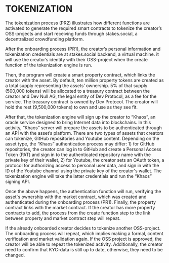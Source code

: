 # **TOKENIZATION**

The tokenization process (PR2) illustrates how different functions are activated to generate the required smart contracts to tokenize the creator’s OSS-projects and start receiving funds through stakes.social, a decentralized crowdfunding platform.

After the onboarding process (PR1), the creator’s personal information and tokenization credentials are at stakes.social backend, a virtual machine. it will use the creator’s identity with their OSS-project when the create function of the tokenization engine is run.

Then, the program will create a smart property contract, which links the creator with the asset. By default, ten million property tokens are created as a total supply representing the assets’ ownership. 5% of that supply (500,000 tokens) will be allocated to a treasury contract between the creator and Dev Null AG, the legal entity of Dev Protocol, as a fee for the service. The treasury contract is owned by Dev Protocol. The creator will hold the rest (9,500,000 tokens) to own and use as they see fit.

After that, the tokenization engine will sign up the creator to “Khaos”, an oracle service designed to bring Internet data into blockchains. In this activity, “Khaos” server will prepare the assets to be authenticated through an API with the asset’s platform. There are two types of assets that creators can tokenize, GitHub repositories and Youtube content. Depending on the asset type, the “Khaos” authentication process may differ: 1) for GitHub repositories, the creator can log in to GitHub and create a Personal Access Token (PAT) and sign in to the authenticated repository name with the private key of their wallet, 2) for Youtube, the creator sets an OAuth token, a protocol for authorizing access to personal user data, and sign in with the ID of the Youtube channel using the private key of the creator's wallet. The tokenization engine will take the latter credentials and run the “Khaos” signing API.

Once the above happens, the authentication function will run, verifying the asset´s ownership with the market contract, which was created and authenticated during the onboarding process (PR1). Finally, the property contract links with the market contract. If the creator has more property contracts to add, the process from the create function step to the link between property and market contract step will repeat.

If the already onboarded creator decides to tokenize another OSS-project. The onboarding process will repeat, which implies making a formal, content verification and market validation again. If the OSS project is approved, the creator will be able to repeat the tokenized activity. Additionally, the creator need to confirm that KYC-data is still up to date, otherwise, they need to be changed.
